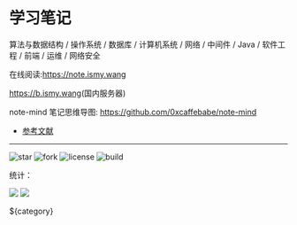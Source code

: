 # 学习笔记

算法与数据结构 / 操作系统 / 数据库 / 计算机系统 / 网络 / 中间件 / Java / 软件工程 / 前端 / 运维 / 网络安全

在线阅读:<https://note.ismy.wang>

<https://b.ismy.wang>(国内服务器)

note-mind 笔记思维导图: <https://github.com/0xcaffebabe/note-mind>

- [参考文献](./参考文献.md)

--------------------------------------------------------------------------------

![star](https://img.shields.io/github/stars/0xcaffebabe/note) ![fork](https://img.shields.io/github/forks/0xcaffebabe/note) ![license](https://img.shields.io/github/license/0xcaffebabe/note) ![build](https://github.com/0xcaffebabe/note/workflows/%E6%9E%84%E5%BB%BA%E7%94%B5%E5%AD%90%E4%B9%A6/badge.svg)

统计：

![](https://note.ismy.wang/info.png)
![](https://note.ismy.wang/wordcloud.png)

${category}